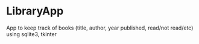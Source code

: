 # LibraryApp
App to keep track of books (title, author, year published, read/not read/etc) using sqlite3, tkinter
